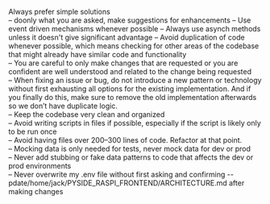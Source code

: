 Always prefer simple solutions  
– doonly what you are asked, make suggestions for enhancements 
– Use event  driven mechanisms whenever possible
– Always use asynch methods unless it doesn't give significant advantage
– Avoid duplication of code whenever possible, which means checking for other areas of the codebase that might already have similar code and functionality  
– You are careful to only make changes that are requested or you are confident are well understood and related to the change being requested  
– When fixing an issue or bug, do not introduce a new pattern or technology without first exhausting all options for the existing implementation. And if you finally do this, make sure to remove the old implementation afterwards so we don’t have duplicate logic.  
– Keep the codebase very clean and organized  
– Avoid writing scripts in files if possible, especially if the script is likely only to be run once  
– Avoid having files over 200–300 lines of code. Refactor at that point.  
– Mocking data is only needed for tests, never mock data for dev or prod  
– Never add stubbing or fake data patterns to code that affects the dev or prod environments  
– Never overwrite my .env file without first asking and confirming
-- pdate/home/jack/PYSIDE_RASPI_FRONTEND/ARCHITECTURE.md after making changes